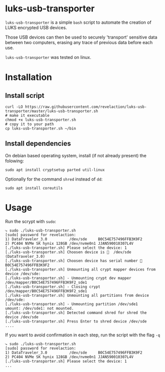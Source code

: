 # luks-usb-transporter

`luks-usb-transporter` is a simple `bash` script to automate the creation of LUKS encrypted USB devices. 

Those USB devices can then be used to securely 'transport' sensitive data
between two computers, erasing any trace of previous data before each use.

`luks-usb-transporter` was tested on linux.

# Installation 

## Install script

    curl -LO https://raw.githubusercontent.com/revelaction/luks-usb-transporter/master/luks-usb-transporter.sh 
    # make it executable
    chmod +x luks-usb-transporter.sh
    # copy it to your path
    cp luks-usb-transporter.sh ~/bin

## Install dependencies

On debian based operating system, install (if not already present) the folowing:

    sudo apt install cryptsetup parted util-linux

Optionally for the command `shred` instead of `dd`:

    sudo apt install coreutils

# Usage

Run the scrypt with `sudo`:

    ⤷ sudo ./luks-usb-transporter.sh
    [sudo] password for revelaction:
    1) DataTraveler_3.0          /dev/sde     B0C54E757496FFB3K9F2
    2) PC404 NVMe SK hynix 128GB /dev/nvme0n1 JJAN590010307L4V
    [./luks-usb-transporter.sh] Please select the device: 1
    [./luks-usb-transporter.sh] Choosen device is 💽  /dev/sde (DataTraveler_3.0)
    [./luks-usb-transporter.sh] Choosen device has serial number 🔢  B0C54E757496FFB3K9F2
    [./luks-usb-transporter.sh] Unmounting all crypt mapper devices from device /dev/sde:
    [./luks-usb-transporter.sh] - Unmounting crypt dev mapper /dev/mapper/B0C54E757496FFB3K9F2_sde1
    [./luks-usb-transporter.sh] - Closing crypt /dev/mapper/B0C54E757496FFB3K9F2_sde1
    [./luks-usb-transporter.sh] Unmounting all partitions from device /dev/sde:
    [./luks-usb-transporter.sh] - Unmounting partition /dev/sde1
    umount: /dev/sde1: not mounted.
    [./luks-usb-transporter.sh] Detected command shred for shred the device /dev/sde
    [./luks-usb-transporter.sh] Press Enter to shred device /dev/sde
    ....
    
If you want to avoid confirmation in each step, run the script with the flag `-q`

    ⤷ sudo ./luks-usb-transporter.sh
    [sudo] password for revelaction:
    1) DataTraveler_3.0          /dev/sde     B0C54E757496FFB3K9F2
    2) PC404 NVMe SK hynix 128GB /dev/nvme0n1 JJAN590010307L4V
    [./luks-usb-transporter.sh] Please select the device: 1
    ...
